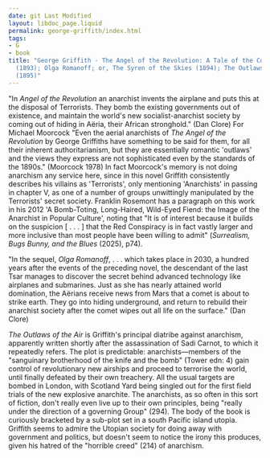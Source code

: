 ```yaml
---
date: git Last Modified
layout: libdoc_page.liquid
permalink: george-griffith/index.html
tags:
- G
- book
title: "George Griffith - The Angel of the Revolution: A Tale of the Coming Terror
  (1893); Olga Romanoff; or, The Syren of the Skies (1894); The Outlaws of the Air
  (1895)"
---
```


"In _Angel of the Revolution_ an anarchist invents the airplane and puts this at the disposal of Terrorists. They bomb the existing governments out of existence, and maintain the world's new socialist-anarchist society by coming out of hiding in Aëria, their African stronghold." (Dan Clore)  For Michael Moorcock "Even the aerial anarchists of _The Angel of the  Revolution_ by George Griffiths have something to be said for them, for all  their inherent authoritarianism, but they are essentially romantic 'outlaws' and  the views they express are not sophisticated even by the standards of the  1890s." (Moorcock 1978) In fact Moorcock's memory is not doing anarchism any  service here, since in this novel Griffith consistently describes his villains  as 'Terrorists', only mentioning 'Anarchists' in passing in chapter V, as one of  a number of groups unwittingly manipulated by the Terrorists' secret society. Franklin Rosemont has a paragraph on this work in his 2012 'A Bomb-Toting, Long-Haired, Wild-Eyed Fiend: the Image of the Anarchist in Popular Culture', noting that "It is of interest because it builds on the suspicion [ . . . ] that the Red Conspiracy is in fact vastly larger and more inclusive than most people have been willing to admit" (_Surrealism, Bugs Bunny, and the Blues_ (2025), p74).

"In the sequel, _Olga Romanoff_, . . . which takes place in 2030, a hundred years after the events of the preceding novel, the descendant of the last Tsar manages to discover the secret behind advanced technology like airplanes and submarines. Just as she has nearly attained world domination, the Aërians receive news from Mars that a comet is about to strike earth. They go into hiding underground, and return to rebuild their anarchist society after the comet wipes out all life on the surface." (Dan Clore)

_The Outlaws of the Air_ is Griffith's principal diatribe against anarchism, apparently written shortly after the assassination of Sadi Carnot, to which it repeatedly refers. The plot is predictable: anarchists—members of the  "sanguinary brotherhood of the knife and the bomb" (Tower edn: 4)  gain control of revolutionary new airships and proceed to terrorise the world, until finally defeated by their own treachery. All the usual targets are bombed in London, with Scotland Yard being singled out for the first field trials of the new explosive anarchite. The anarchists, as so often in this sort of fiction, don't really even live up to their own principles, being  "really under the direction of a governing Group" (294). The body of the book is curiously bracketed by a sub-plot set in a south Pacific island utopia. Griffith seems to admire the Utopian society for doing away with government and politics, but doesn't seem to notice the irony this produces, given his hatred of the  "horrible creed" (214) of anarchism.